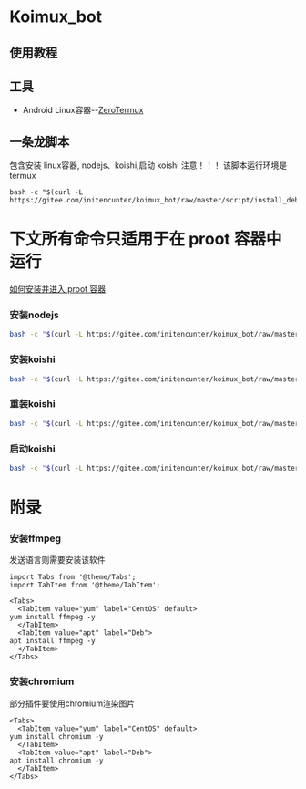 # Koimux_bot

## 使用教程

## 工具

* Android Linux容器--[ZeroTermux](https://od.ixcmstudio.cn/repository/main/ZeroTermux/)

## 一条龙脚本
包含安装 linux容器, nodejs、koishi,启动 koishi
注意！！！ 该脚本运行环境是termux
```shell
bash -c "$(curl -L https://gitee.com/initencunter/koimux_bot/raw/master/script/install_debian.sh)"
```

# 下文所有命令只适用于在 proot 容器中运行

[如何安装并进入 proot 容器](./install_debian.md)

### 安装nodejs 
```bash
bash -c "$(curl -L https://gitee.com/initencunter/koimux_bot/raw/master/script/install_nodejs.sh)"
```
### 安装koishi

```bash
bash -c "$(curl -L https://gitee.com/initencunter/koimux_bot/raw/master/script/install_koishi.sh)"
```

### 重装koishi
```bash
bash -c "$(curl -L https://gitee.com/initencunter/koimux_bot/raw/master/script/re_install_koishi.sh)"
```

### 启动koishi
```bash
bash -c "$(curl -L https://gitee.com/initencunter/koimux_bot/raw/master/script/start_koishi.sh)"
```


# 附录

### 安装ffmpeg

发送语言则需要安装该软件
```mdx-code-block
import Tabs from '@theme/Tabs';
import TabItem from '@theme/TabItem';

<Tabs>
  <TabItem value="yum" label="CentOS" default>
yum install ffmpeg -y
  </TabItem>
  <TabItem value="apt" label="Deb">
apt install ffmpeg -y
  </TabItem>
</Tabs>

```
### 安装chromium

部分插件要使用chromium渲染图片
```mdx-code-block
<Tabs>
  <TabItem value="yum" label="CentOS" default>
yum install chromium -y
  </TabItem>
  <TabItem value="apt" label="Deb">
apt install chromium -y
  </TabItem>
</Tabs>
```